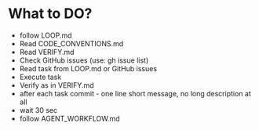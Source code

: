 # What to DO?
 - follow LOOP.md
 - Read CODE_CONVENTIONS.md
 - Read VERIFY.md
 - Check GitHub issues (use: gh issue list)
 - Read task from LOOP.md or GitHub issues
 - Execute task
 - Verify as in VERIFY.md
 - after each task commit - one line short message, no long description at all
 - wait 30 sec
 - follow AGENT_WORKFLOW.md
